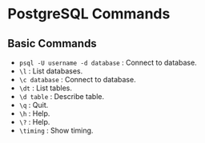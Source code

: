 # PostgreSQL Commands

## Basic Commands

- `psql -U username -d database` : Connect to database.
- `\l` : List databases.
- `\c database` : Connect to database.
- `\dt` : List tables.
- `\d table` : Describe table.
- `\q` : Quit.
- `\h` : Help.
- `\?` : Help.
- `\timing` : Show timing.